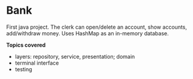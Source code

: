 # Bank

First java project. The clerk can open/delete an account, show accounts, add/withdraw money. Uses HashMap as an in-memory database.

**Topics covered**

* layers: repository, service, presentation; domain
* terminal interface
* testing
